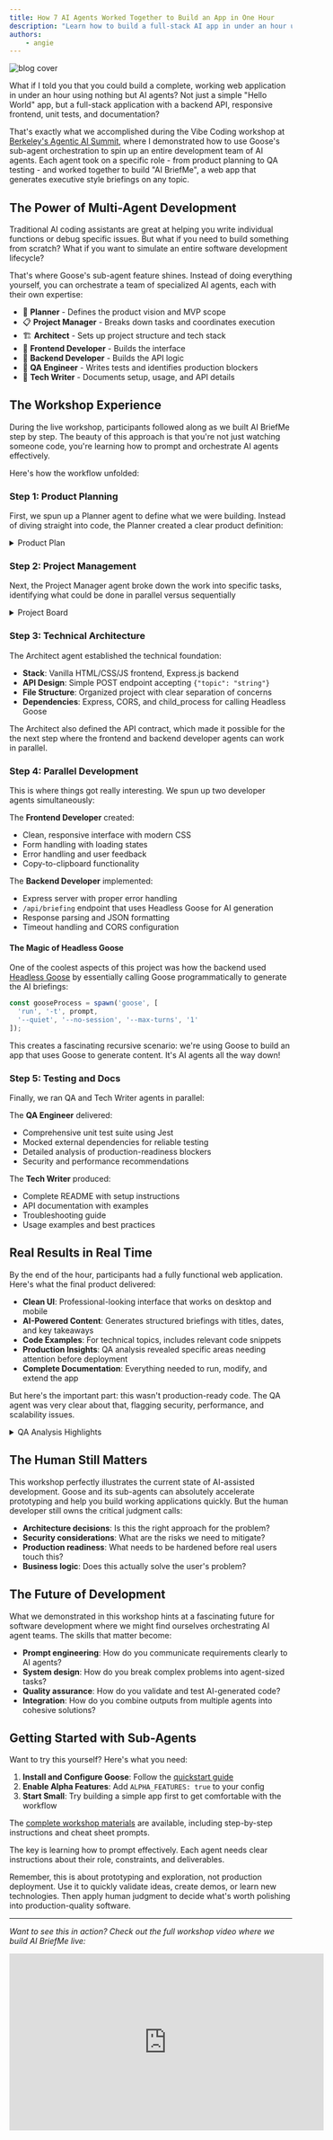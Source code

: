 ```yaml
---
title: How 7 AI Agents Worked Together to Build an App in One Hour
description: "Learn how to build a full-stack AI app in under an hour using Goose's sub-agent orchestration, from planning to testing."
authors: 
    - angie
---
```


![blog cover](header-image.png)

What if I told you that you could build a complete, working web application in under an hour using nothing but AI agents? Not just a simple "Hello World" app, but a full-stack application with a backend API, responsive frontend, unit tests, and documentation?

That's exactly what we accomplished during the Vibe Coding workshop at [Berkeley's Agentic AI Summit](https://www.youtube.com/embed/_w5m3h9jY-w?start=7146), where I demonstrated how to use Goose's sub-agent orchestration to spin up an entire development team of AI agents. Each agent took on a specific role - from product planning to QA testing - and worked together to build "AI BriefMe", a web app that generates executive style briefings on any topic.

<!-- truncate -->

## The Power of Multi-Agent Development

Traditional AI coding assistants are great at helping you write individual functions or debug specific issues. But what if you need to build something from scratch? What if you want to simulate an entire software development lifecycle?

That's where Goose's sub-agent feature shines. Instead of doing everything yourself, you can orchestrate a team of specialized AI agents, each with their own expertise:

- 🧠 **Planner** - Defines the product vision and MVP scope
- 📋 **Project Manager** - Breaks down tasks and coordinates execution  
- 🏗️ **Architect** - Sets up project structure and tech stack
- 🎨 **Frontend Developer** - Builds the interface
- 🧩 **Backend Developer** - Builds the API logic
- 🧪 **QA Engineer** - Writes tests and identifies production blockers
- 📝 **Tech Writer** - Documents setup, usage, and API details

## The Workshop Experience

During the live workshop, participants followed along as we built AI BriefMe step by step. The beauty of this approach is that you're not just watching someone code, you're learning how to prompt and orchestrate AI agents effectively.

Here's how the workflow unfolded:

### Step 1: Product Planning
First, we spun up a Planner agent to define what we were building. Instead of diving straight into code, the Planner created a clear product definition:

<details>
 <summary>Product Plan</summary>

 ```md
 # AI BriefMe MVP - 40-Minute Build Plan

## Goals
Build a functional web app that generates daily briefings on any topic in **40 minutes**. Users input a topic and get an instant, well-formatted briefing.

## Core MVP Features (Must-Have)
1. **Simple web interface** with topic input field and generate button
2. **AI-powered briefing generation** that returns:
   - Title
   - Today's date
   - 2-3 bullet-point takeaways
   - Optional code snippet or chart for technical topics
3. **Clean display** of the generated briefing
4. **Basic error handling** for API failures

## Technical Stack (Keep It Simple)
- **Frontend**: Single HTML page with vanilla JS (no frameworks)
- **Backend**: Python Flask app with single endpoint
- **AI**: Headless Goose as an LLM service
- **Deployment**: Local development server (no cloud deployment)

## Team Responsibilities

### PM
- Define exact briefing format and user flow
- Create sample topics for testing

### Architect  
- Design simple API contract between frontend/backend
- Choose AI prompt structure for consistent output

### Frontend Dev
- Build single-page interface with form and results display
- Handle loading states and basic error messages

### Backend Dev
- Create Flask app with `/generate-briefing` endpoint
- Integrate with AI API and format response
- Add basic input validation

### QA
- Test with 3-5 different topic types
- Verify error handling works
- Check output format consistency

### Tech Writer
- Write brief README with setup instructions
- Document the API endpoint

## Design Considerations
- **Mobile-friendly** but desktop-first
- **Fast response time** - show loading indicator
- **Copy-friendly output** - users should be able to easily copy/share
- **Graceful failures** - clear error messages when AI is unavailable

## Success Criteria
✅ User can enter any topic and get a formatted briefing  
✅ App handles both technical and non-technical topics  
✅ Clean, readable output format  
✅ Works locally without deployment complexity  

## Out of Scope (Save for Later)
- User accounts or login
- Email delivery or scheduling  
- Historical briefings or dashboard
- Advanced formatting or customization
- Mobile app or PWA features
- Analytics or usage tracking

---
**Timeline**: 40 minutes total  
**Demo ready**: Functional app running locally with 2-3 example briefings generated
```
</details>


### Step 2: Project Management
Next, the Project Manager agent broke down the work into specific tasks, identifying what could be done in parallel versus sequentially

<details>
  <summary>Project Board</summary>

  ```md
  # AI BriefMe - Project Board

## Sprint Overview
**Duration**: 40 minutes  
**Goal**: Functional MVP with topic input → AI briefing generation → display

---

## 🏗️ ARCHITECT (Start First - 5 minutes)
**Dependencies**: None - blocks all other dev work

### Tasks:
- [ ] **API Contract Design** (3 min)
  - Define `/generate-briefing` POST endpoint structure
  - Specify request/response JSON format
  - Document error response codes
- [ ] **AI Prompt Template** (2 min)
  - Create consistent prompt structure for briefing generation
  - Define output format requirements (title, date, bullets, optional code)

**Deliverables**: `api_spec.md` with endpoint docs and prompt template

---

## 🔧 BACKEND DEV (After Architect - 15 minutes)
**Dependencies**: API contract from Architect

### Tasks:
- [ ] **Flask App Setup** (3 min)
  - Create `app.py` with basic Flask structure
  - Add CORS for frontend integration
- [ ] **Generate Briefing Endpoint** (8 min)
  - Implement `/generate-briefing` POST route
  - Format AI response to match API contract
- [ ] **Error Handling** (2 min)
  - Add try/catch for API failures
  - Return appropriate error responses
- [ ] **Basic Validation** (2 min)
  - Validate topic input (not empty, reasonable length)
  - Sanitize input before sending to AI

**Deliverables**: Working Flask backend ready for frontend integration

---

## 🎨 FRONTEND DEV (Parallel with Backend - 15 minutes)
**Dependencies**: API contract from Architect (can start with mock data)

### Tasks:
- [ ] **HTML Structure** (3 min)
  - Create `index.html` with form and results sections
  - Add basic semantic structure
- [ ] **CSS Styling** (5 min)
  - Style input form and results display
  - Add loading spinner/state
  - Make mobile-friendly
- [ ] **JavaScript Logic** (5 min)
  - Handle form submission
  - Make API call to backend
  - Display results and handle loading states
- [ ] **Error UI** (2 min)
  - Show user-friendly error messages
  - Handle network failures gracefully

**Deliverables**: Complete frontend ready to connect to backend

---

## 🧪 QA (After Backend + Frontend Ready - 8 minutes)
**Dependencies**: Working backend and frontend integration

### Tasks:
- [ ] **Happy Path Testing** (3 min)
  - Test 3 different topic types: business, technical, general
  - Verify output format consistency
- [ ] **Error Scenarios** (3 min)
  - Test empty input, very long input
  - Test with backend down/API key issues
  - Verify error messages display correctly
- [ ] **Cross-browser Check** (2 min)
  - Quick test in Chrome and Safari
  - Verify mobile responsiveness

**Deliverables**: Bug report and sign-off for demo readiness

---

## 📝 TECH WRITER (Parallel with Development - 10 minutes)
**Dependencies**: API spec from Architect, can work in parallel

### Tasks:
- [ ] **README Creation** (5 min)
  - Setup instructions for local development
  - Required dependencies and API keys
  - How to run the application
- [ ] **API Documentation** (3 min)
  - Document the `/generate-briefing` endpoint
  - Include request/response examples
- [ ] **Sample Topics List** (2 min)
  - Create 5-10 example topics for demo
  - Mix of technical and non-technical subjects

**Deliverables**: `README.md`, `API.md`, and `sample_topics.md`

---

## 📋 PM COORDINATION TASKS
**Ongoing throughout sprint**

### Tasks:
- [ ] **Define Exact Briefing Format** (2 min)
  - Specify title format, bullet structure
  - Decide on code snippet criteria
- [ ] **Create Test Topics** (3 min)
  - Prepare demo scenarios
  - Include edge cases for QA
- [ ] **Integration Coordination** (5 min)
  - Ensure frontend/backend connection works
  - Coordinate final testing and demo prep

---

## ⏱️ TIMELINE & DEPENDENCIES

### Phase 1 (0-5 min): Foundation
- **Architect**: API design and prompt template
- **Tech Writer**: Start README and documentation

### Phase 2 (5-20 min): Parallel Development  
- **Backend Dev**: Build Flask app and endpoint
- **Frontend Dev**: Build UI (can use mock data initially)
- **Tech Writer**: Continue documentation

### Phase 3 (20-32 min): Integration & Testing
- **Frontend/Backend**: Connect and test integration
- **QA**: Begin testing as soon as integration works
- **PM**: Coordinate final pieces

### Phase 4 (32-40 min): Final Polish & Demo Prep
- **All**: Bug fixes and demo preparation
- **QA**: Final sign-off
- **PM**: Demo script and presentation

---

## 🎯 CRITICAL PATH
1. Architect completes API spec → Backend can start
2. Backend completes endpoint → Frontend integration can happen  
3. Frontend + Backend working → QA can test
4. QA passes → Demo ready

## ⚠️ RISK MITIGATION
- **Integration Problems**: Frontend dev should test with mock data first
- **Time Overruns**: Cut optional features (code snippets, advanced styling) if needed
```

</details>


### Step 3: Technical Architecture
The Architect agent established the technical foundation:

- **Stack**: Vanilla HTML/CSS/JS frontend, Express.js backend
- **API Design**: Simple POST endpoint accepting `{"topic": "string"}`
- **File Structure**: Organized project with clear separation of concerns
- **Dependencies**: Express, CORS, and child_process for calling Headless Goose

The Architect also defined the API contract, which made it possible for the the next step where the frontend and backend developer agents can work in parallel.

### Step 4: Parallel Development
This is where things got really interesting. We spun up two developer agents simultaneously:

The **Frontend Developer** created:
- Clean, responsive interface with modern CSS
- Form handling with loading states
- Error handling and user feedback
- Copy-to-clipboard functionality

The **Backend Developer** implemented:
- Express server with proper error handling
- `/api/briefing` endpoint that uses Headless Goose for AI generation
- Response parsing and JSON formatting
- Timeout handling and CORS configuration

#### The Magic of Headless Goose

One of the coolest aspects of this project was how the backend used [Headless Goose](/docs/tutorials/headless-goose) by essentially calling Goose programmatically to generate the AI briefings:

```javascript
const gooseProcess = spawn('goose', [
  'run', '-t', prompt, 
  '--quiet', '--no-session', '--max-turns', '1'
]);
```

This creates a fascinating recursive scenario: we're using Goose to build an app that uses Goose to generate content. It's AI agents all the way down!

### Step 5: Testing and Docs
Finally, we ran QA and Tech Writer agents in parallel:

The **QA Engineer** delivered:
- Comprehensive unit test suite using Jest
- Mocked external dependencies for reliable testing
- Detailed analysis of production-readiness blockers
- Security and performance recommendations

The **Tech Writer** produced:
- Complete README with setup instructions
- API documentation with examples
- Troubleshooting guide
- Usage examples and best practices

## Real Results in Real Time

By the end of the hour, participants had a fully functional web application. Here's what the final product delivered:

- **Clean UI**: Professional-looking interface that works on desktop and mobile
- **AI-Powered Content**: Generates structured briefings with titles, dates, and key takeaways
- **Code Examples**: For technical topics, includes relevant code snippets
- **Production Insights**: QA analysis revealed specific areas needing attention before deployment
- **Complete Documentation**: Everything needed to run, modify, and extend the app

But here's the important part: this wasn't production-ready code. The QA agent was very clear about that, flagging security, performance, and scalability issues.

<details>
  <summary>QA Analysis Highlights</summary>

  ```md
    ## 🔍 QA Analysis Highlights

    ### Critical Issues Identified
    - **Security**: Command injection risk, no authentication, missing rate limiting
    - **Performance**: Blocking operations, memory leaks, inefficient parsing
    - **Scalability**: Single-threaded bottleneck, no horizontal scaling support

    ### Risk Assessment
    - **Overall Risk Level**: HIGH ⚠️
    - **Production Readiness**: Not recommended without addressing critical issues
    - **Timeline for Production**: 2-3 weeks for P0 items, 4-6 weeks for full readiness

    ### Testing Quality Assessment
    - **Test Coverage**: Excellent (91%+ across all metrics)
    - **Edge Case Handling**: Comprehensive
    - **Error Scenarios**: Well covered
    - **Resilience Testing**: Implemented
  ```

</details>

## The Human Still Matters

This workshop perfectly illustrates the current state of AI-assisted development. Goose and its sub-agents can absolutely accelerate prototyping and help you build working applications quickly. But the human developer still owns the critical judgment calls:

- **Architecture decisions**: Is this the right approach for the problem?
- **Security considerations**: What are the risks we need to mitigate?
- **Production readiness**: What needs to be hardened before real users touch this?
- **Business logic**: Does this actually solve the user's problem?

## The Future of Development

What we demonstrated in this workshop hints at a fascinating future for software development where we might find ourselves orchestrating AI agent teams. The skills that matter become:

- **Prompt engineering**: How do you communicate requirements clearly to AI agents?
- **System design**: How do you break complex problems into agent-sized tasks?
- **Quality assurance**: How do you validate and test AI-generated code?
- **Integration**: How do you combine outputs from multiple agents into cohesive solutions?

## Getting Started with Sub-Agents

Want to try this yourself? Here's what you need:

1. **Install and Configure Goose**: Follow the [quickstart guide](https://block.github.io/goose/docs/quickstart)
2. **Enable Alpha Features**: Add `ALPHA_FEATURES: true` to your config
3. **Start Small**: Try building a simple app first to get comfortable with the workflow

The [complete workshop materials](https://gist.github.com/angiejones/60ff19c08c5a3992e42adc8de3e96309) are available, including step-by-step instructions and cheat sheet prompts. 

The key is learning how to prompt effectively. Each agent needs clear instructions about their role, constraints, and deliverables.

Remember, this is about prototyping and exploration, not production deployment. Use it to quickly validate ideas, create demos, or learn new technologies. Then apply human judgment to decide what's worth polishing into production-quality software.

---

*Want to see this in action? Check out the full workshop video where we build AI BriefMe live:*

<iframe class="aspect-ratio" width="560" height="315" src="https://www.youtube.com/embed/_w5m3h9jY-w?start=7146" title="Vibe Coding with Goose Workshop" frameborder="0" allow="accelerometer; autoplay; clipboard-write; encrypted-media; gyroscope; picture-in-picture" allowfullscreen></iframe>

<head>
  <meta property="og:title" content="How 7 AI Agents Worked Together to Build an App in One Hour" />
  <meta property="og:type" content="article" />
  <meta property="og:url" content="https://block.github.io/goose/blog/2025/08/10/vibe-coding-with-goose-building-apps-with-ai-agents" />
  <meta property="og:description" content="Learn how to build a full-stack AI app in under an hour using Goose's multi-agent orchestration, from planning to QA testing." />
  <meta property="og:image" content="https://block.github.io/goose/assets/images/header-image-b685ea475ff7b8ae3563317b347fddb0.png" />
  <meta name="twitter:card" content="summary_large_image" />
  <meta property="twitter:domain" content="block.github.io/goose" />
  <meta name="twitter:title" content="How 7 AI Agents Worked Together to Build an App in One Hour" />
  <meta name="twitter:description" content="Learn how to build a full-stack AI app in under an hour using Goose's multi-agent orchestration, from planning to QA testing." />
  <meta name="twitter:image" content="https://block.github.io/goose/assets/images/header-image-b685ea475ff7b8ae3563317b347fddb0.png" />
</head>